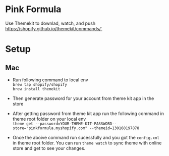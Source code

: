 # Pink Formula

Use Themekit to downlad, watch, and push
https://shopify.github.io/themekit/commands/`

# Setup

## Mac
* Run following command to local env \
`brew tap shopify/shopify` \
`brew install themekit`

* Then generate password for your account from theme kit app in the store
* After getting password from theme kit app run the following command in theme root folder on your local env \
`theme get --password=YOUR-THEME-KIT-PASSWORD--store="pinkformula.myshopify.com" --themeid=130160197878`
* Once the aboive command run sucessfully and you got the `config.xml` in theme root folder. You can run `theme watch` to sync theme with online store and get to see your changes.